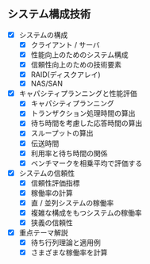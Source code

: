 ## システム構成技術

- [x] システムの構成
  - [x] クライアント / サーバ
  - [x] 性能向上のためのシステム構成
  - [x] 信頼性向上のための技術要素
  - [x] RAID(ディスクアレイ)
  - [x] NAS/SAN
- [x] キャパシティプランニングと性能評価
  - [x] キャパシティプランニング
  - [x] トランザクション処理時間の算出
  - [x] 待ち時間を考慮した応答時間の算出
  - [x] スループットの算出
  - [x] 伝送時間
  - [x] 利用率と待ち時間の関係
  - [x] ベンチマークを相乗平均で評価する
- [x] システムの信頼性
  - [x] 信頼性評価指標
  - [x] 稼働率の計算
  - [x] 直 / 並列システムの稼働率
  - [x] 複雑な構成をもつシステムの稼働率
  - [x] 狭義の信頼性
- [x] 重点テーマ解説
  - [x] 待ち行列理論と適用例
  - [x] さまざまな稼働率を計算
